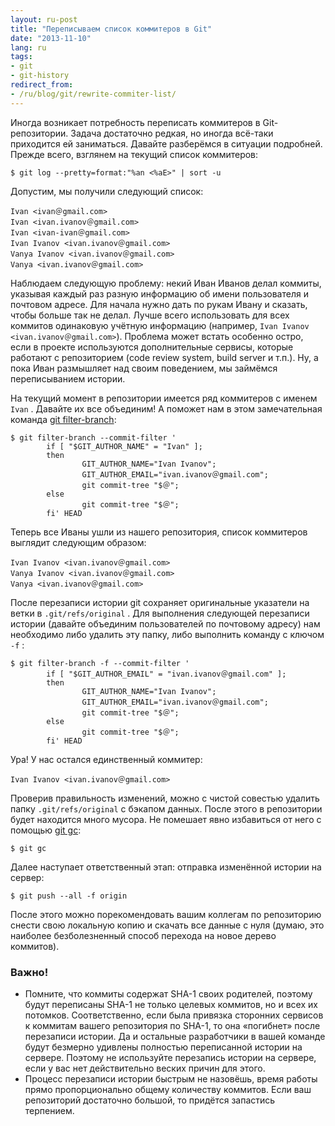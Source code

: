 ```yaml
---
layout: ru-post
title: "Переписываем список коммитеров в Git"
date: "2013-11-10"
lang: ru
tags:
- git
- git-history
redirect_from:
- /ru/blog/git/rewrite-commiter-list/
---
```



Иногда возникает потребность переписать коммитеров в Git-репозитории. Задача достаточно редкая, но иногда всё-таки приходится ей заниматься. Давайте разберёмся в ситуации подробней. Прежде всего, взглянем на текущий список коммитеров:

```
$ git log --pretty=format:"%an <%aE>" | sort -u
```

Допустим, мы получили следующий список:

```
Ivan <ivan＠gmail.com>
Ivan <ivan.ivanov＠gmail.com>
Ivan <ivan-ivan＠gmail.com>
Ivan Ivanov <ivan.ivanov＠gmail.com>
Vanya Ivanov <ivan.ivanov＠gmail.com>
Vanya <ivan.ivanov＠gmail.com>
```

Наблюдаем следующую проблему: некий Иван Иванов делал коммиты, указывая каждый раз разную информацию об имени пользователя и почтовом адресе. Для начала нужно дать по рукам Ивану и сказать, чтобы больше так не делал. Лучше всего использовать для всех коммитов одинаковую учётную информацию (например,
`Ivan Ivanov <ivan.ivanov＠gmail.com>`). Проблема может встать особенно остро, если в проекте используются дополнительные сервисы, которые работают с репозиторием (code review system, build server и т.п.). Ну, а пока Иван размышляет над своим поведением, мы займёмся переписыванием истории.

<!--more-->

На текущий момент в репозитории имеется ряд коммитеров с именем `Ivan` . Давайте их все объединим! А поможет нам в этом замечательная команда [git filter-branch](https://www.kernel.org/pub/software/scm/git/docs/git-filter-branch.html):


```
$ git filter-branch --commit-filter '
        if [ "$GIT_AUTHOR_NAME" = "Ivan" ];
        then
                GIT_AUTHOR_NAME="Ivan Ivanov";
                GIT_AUTHOR_EMAIL="ivan.ivanov＠gmail.com";
                git commit-tree "$＠";
        else
                git commit-tree "$＠";
        fi' HEAD
```

Теперь все Иваны ушли из нашего репозитория, список коммитеров выглядит следующим образом:

```
Ivan Ivanov <ivan.ivanov＠gmail.com>
Vanya Ivanov <ivan.ivanov＠gmail.com>
Vanya <ivan.ivanov＠gmail.com>
```

После перезаписи истории git сохраняет оригинальные указатели на ветки в `.git/refs/original` . Для выполнения следующей перезаписи истории (давайте объединим пользователей по почтовому адресу) нам необходимо либо удалить эту папку, либо выполнить команду с ключом `-f` :

```
$ git filter-branch -f --commit-filter '
        if [ "$GIT_AUTHOR_EMAIL" = "ivan.ivanov＠gmail.com" ];
        then
                GIT_AUTHOR_NAME="Ivan Ivanov";
                GIT_AUTHOR_EMAIL="ivan.ivanov＠gmail.com";
                git commit-tree "$＠";
        else
                git commit-tree "$＠";
        fi' HEAD
```

Ура! У нас остался единственный коммитер:

```
Ivan Ivanov <ivan.ivanov＠gmail.com>
```

Проверив правильность изменений, можно с чистой совестью удалить папку `.git/refs/original` с бэкапом данных. После этого в репозитории будет находится много мусора. Не помешает явно избавиться от него c помощью [git gc](https://www.kernel.org/pub/software/scm/git/docs/git-gc.html):

```
$ git gc
```

Далее наступает ответственный этап: отправка изменённой истории на сервер:

```
$ git push --all -f origin
```

После этого можно порекомендовать вашим коллегам по репозиторию снести свою локальную копию и скачать все данные с нуля (думаю, это наиболее безболезненный способ перехода на новое дерево коммитов).

### Важно!

* Помните, что коммиты содержат SHA-1 своих родителей, поэтому будут переписаны SHA-1 не только целевых коммитов, но и всех их потомков. Соответственно, если была привязка сторонних сервисов к коммитам вашего репозитория по SHA-1, то она «погибнет» после перезаписи истории. Да и остальные разработчики в вашей команде будут безмерно удивлены полностью переписанной истории на сервере. Поэтому не используйте перезапись истории на сервере, если у вас нет действительно веских причин для этого.
* Процесс перезаписи истории быстрым не назовёшь, время работы прямо пропорционально общему количеству коммитов. Если ваш репозиторий достаточно большой, то придётся запастись терпением.